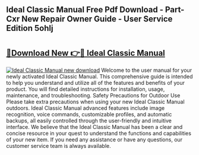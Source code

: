 ## Ideal Classic Manual Free Pdf Download - Part-Cxr New Repair Owner Guide - User Service Edition 5ohlj

# <h2><a href="http://cf26052.oget.top/?id=Ideal+Classic+Manual">🔗Download New 👉🔴 Ideal Classic Manual</a></h2>

[![Ideal Classic Manual new download](https://i.imgur.com/5g1atiW.png)](http://cf26052.oget.top/?id=Ideal+Classic+Manual)
Welcome to the user manual for your newly activated Ideal Classic Manual. This comprehensive guide is intended to help you understand and utilize all of the features and benefits of your product. You will find detailed instructions for installation, usage, maintenance, and troubleshooting. Safety Precautions for Outdoor Use Please take extra precautions when using your new Ideal Classic Manual outdoors. Ideal Classic Manual advanced features include image recognition, voice commands, customizable profiles, and automatic backups, all easily controlled through the user-friendly and intuitive interface. We believe that the Ideal Classic Manual has been a clear and concise resource in your quest to understand the functions and capabilities of your new item. If you need any assistance or have any questions, our customer service team is always available.
